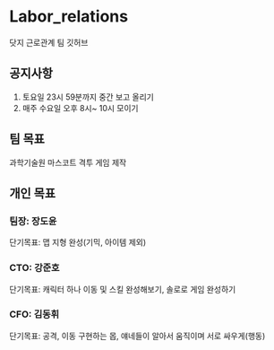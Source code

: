 # Labor_relations
닷지 근로관계 팀 깃허브

## 공지사항
1. 토요일 23시 59분까지 중간 보고 올리기
2. 매주 수요일 오후 8시~ 10시 모이기

## 팀 목표
과학기술원 마스코트 격투 게임 제작

## 개인 목표
### 팀장: 장도윤
단기목표: 맵 지형 완성(기믹, 아이템 제외)
### CTO: 강준호
단기목표: 캐릭터 하나 이동 및 스킬 완성해보기, 솔로로 게임 완성하기
### CFO: 김동휘
단기목표: 공격, 이동 구현하는 몹, 얘네들이 알아서 움직이며 서로 싸우게(행동)

